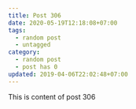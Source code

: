 ```yaml
---
title: Post 306
date: 2020-05-19T12:18:08+07:00
tags:
  - random post
  - untagged
category:
  - random post
  - post has 0
updated: 2019-04-06T22:02:48+07:00
---
```

This is content of post 306